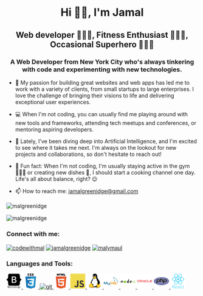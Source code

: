 <h1 align="center">Hi 👋🏾, I'm Jamal</h1>
<h2 align="center">Web developer 👨🏾‍💻, Fitness Enthusiast 🏋🏾‍♂️, Occasional Superhero 🦸🏾‍♂️</h2>
<h3 align="center">A Web Developer from New York City who's always tinkering with code and experimenting with new technologies.</h3>

- 🚀 My passion for building great websites and web apps has led me to work with a variety of clients, from small startups to large enterprises. I love the challenge of bringing their visions to life and delivering exceptional user experiences.

- 💻 When I'm not coding, you can usually find me playing around with new tools and frameworks, attending tech meetups and conferences, or mentoring aspiring developers.

- 🌱 Lately, I've been diving deep into Artificial Intelligence, and I'm excited to see where it takes me next. I'm always on the lookout for new projects and collaborations, so don't hesitate to reach out!

- 🎸 Fun fact: When I'm not coding, I'm usually staying active in the gym 🏋🏾‍♂️ or creating new dishes 🍛, I should start a cooking channel one day. Life's all about balance, right? 😉

- 📫 How to reach me: jamalgreenidge@gmail.com

<p><img align="center" src="https://github-readme-stats.vercel.app/api/top-langs?username=malgreenidge&show_icons=true&locale=en&layout=compact" alt="malgreenidge" /></p>

<p><img align="center" src="https://github-readme-streak-stats.herokuapp.com/?user=malgreenidge&" alt="malgreenidge" /></p>

<h3 align="left">Connect with me:</h3>
<p align="left">
<a href="https://twitter.com/codewithmal" target="blank"><img align="center" src="https://raw.githubusercontent.com/rahuldkjain/github-profile-readme-generator/master/src/images/icons/Social/twitter.svg" alt="codewithmal" height="30" width="40" /></a>
<a href="https://linkedin.com/in/jamalgreenidge" target="blank"><img align="center" src="https://raw.githubusercontent.com/rahuldkjain/github-profile-readme-generator/master/src/images/icons/Social/linked-in-alt.svg" alt="jamalgreenidge" height="30" width="40" /></a>
<a href="https://instagram.com/malymaul" target="blank"><img align="center" src="https://raw.githubusercontent.com/rahuldkjain/github-profile-readme-generator/master/src/images/icons/Social/instagram.svg" alt="malymaul" height="30" width="40" /></a>
</p>

<h3 align="left">Languages and Tools:</h3>
<p align="left"> <a href="https://getbootstrap.com" target="_blank" rel="noreferrer"> <img src="https://raw.githubusercontent.com/devicons/devicon/master/icons/bootstrap/bootstrap-plain-wordmark.svg" alt="bootstrap" width="40" height="40"/> </a> <a href="https://www.w3schools.com/css/" target="_blank" rel="noreferrer"> <img src="https://raw.githubusercontent.com/devicons/devicon/master/icons/css3/css3-original-wordmark.svg" alt="css3" width="40" height="40"/> </a> <a href="https://git-scm.com/" target="_blank" rel="noreferrer"> <img src="https://www.vectorlogo.zone/logos/git-scm/git-scm-icon.svg" alt="git" width="40" height="40"/> </a> <a href="https://www.w3.org/html/" target="_blank" rel="noreferrer"> <img src="https://raw.githubusercontent.com/devicons/devicon/master/icons/html5/html5-original-wordmark.svg" alt="html5" width="40" height="40"/> </a> <a href="https://developer.mozilla.org/en-US/docs/Web/JavaScript" target="_blank" rel="noreferrer"> <img src="https://raw.githubusercontent.com/devicons/devicon/master/icons/javascript/javascript-original.svg" alt="javascript" width="40" height="40"/> </a> <a href="https://www.linux.org/" target="_blank" rel="noreferrer"> <img src="https://raw.githubusercontent.com/devicons/devicon/master/icons/linux/linux-original.svg" alt="linux" width="40" height="40"/> </a> <a href="https://www.mysql.com/" target="_blank" rel="noreferrer"> <img src="https://raw.githubusercontent.com/devicons/devicon/master/icons/mysql/mysql-original-wordmark.svg" alt="mysql" width="40" height="40"/> </a> <a href="https://nodejs.org" target="_blank" rel="noreferrer"> <img src="https://raw.githubusercontent.com/devicons/devicon/master/icons/nodejs/nodejs-original-wordmark.svg" alt="nodejs" width="40" height="40"/> </a> <a href="https://www.oracle.com/" target="_blank" rel="noreferrer"> <img src="https://raw.githubusercontent.com/devicons/devicon/master/icons/oracle/oracle-original.svg" alt="oracle" width="40" height="40"/> </a> <a href="https://www.php.net" target="_blank" rel="noreferrer"> <img src="https://raw.githubusercontent.com/devicons/devicon/master/icons/php/php-original.svg" alt="php" width="40" height="40"/> </a> <a href="https://reactjs.org/" target="_blank" rel="noreferrer"> <img src="https://raw.githubusercontent.com/devicons/devicon/master/icons/react/react-original-wordmark.svg" alt="react" width="40" height="40"/> </a> </p>

<!---
MalGreenidge/MalGreenidge is a ✨ special ✨ repository because its `README.md` (this file) appears on your GitHub profile.
You can click the Preview link to take a look at your changes.
--->
